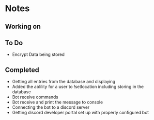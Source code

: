 # Notes

## Working on



## To Do

- Encrypt Data being stored

## Completed

- Getting all entries from the database and displaying
- Added the ablility for a user to !setlocation including storing in the database
- Bot receive commands
- Bot receive and print the message to console
- Connecting the bot to a discord server
- Getting discord developer portal set up with properly configured bot
